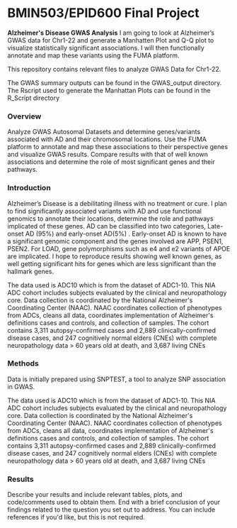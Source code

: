 # BMIN503/EPID600 Final Project

**Alzheimer's Disease GWAS Analysis**
I am going to look at Alzheimer’s GWAS data for Chr1-22 and generate a Manhatten Plot and Q-Q plot to visualize statistically significant associations. I will then functionally annotate and map these variants using the FUMA platform. 

This repository contains relevant files to analyze GWAS Data for Chr1-22. 

The GWAS summary outputs can be found in the GWAS_output directory.
The Rscript used to generate the Manhattan Plots can be found in the R_Script directory


### Overview
Analyze GWAS Autosomal Datasets and determine genes/variants associated with AD and their chromosomal locations. Use the FUMA platform to annotate and map these associations to their perspective genes and visualize GWAS results. Compare results with that of well known associations and determine the role of most significant genes and their pathways.


### Introduction 
Alzheimer’s Disease is a debilitating illness with no treatment or cure. I plan to find significantly associated variants with AD and use functional genomics to annotate their locations, determine the role and pathways implicated of these genes. AD can be classified into two categories, Late-onset AD (95%) and early-onset AD(5%) . Early-onset AD is known to have a significant genomic component and the genes involved are APP, PSEN1, PSEN2. For LOAD, gene polymorphisms such as e4 and e2 variants of APOE are implicated. I hope to reproduce results showing well known genes, as well getting significant hits for genes which are less significant than the hallmark genes.

The data used is ADC10 which is from the dataset of ADC1-10. This NIA ADC cohort includes subjects evaluated by the clinical and neuropathology core. Data collection is coordinated by the National Alzheimer's Coordinating Center (NAAC). NAAC coordinates collection of phenotypes from ADCs, cleans all data, coordinates implementation of Alzheimer's definitions cases and controls, and collection of samples. The cohort contains 3,311 autopsy-confirmed cases and 2,889 clinically-confirmed disease cases, and 247 cognitively normal elders (CNEs) with complete neuropathology data > 60 years old at death, and 3,687 living CNEs

### Methods
Data is initially prepared using SNPTEST, a tool to analyze SNP association in GWAS.

The data used is ADC10 which is from the dataset of ADC1-10. This NIA ADC cohort includes subjects evaluated by the clinical and neuropathology core. Data collection is coordinated by the National Alzheimer's Coordinating Center (NAAC). NAAC coordinates collection of phenotypes from ADCs, cleans all data, coordinates implementation of Alzheimer's definitions cases and controls, and collection of samples. The cohort contains 3,311 autopsy-confirmed cases and 2,889 clinically-confirmed disease cases, and 247 cognitively normal elders (CNEs) with complete neuropathology data > 60 years old at death, and 3,687 living CNEs

### Results
Describe your results and include relevant tables, plots, and code/comments used to obtain them. End with a brief conclusion of your findings related to the question you set out to address. You can include references if you'd like, but this is not required.
